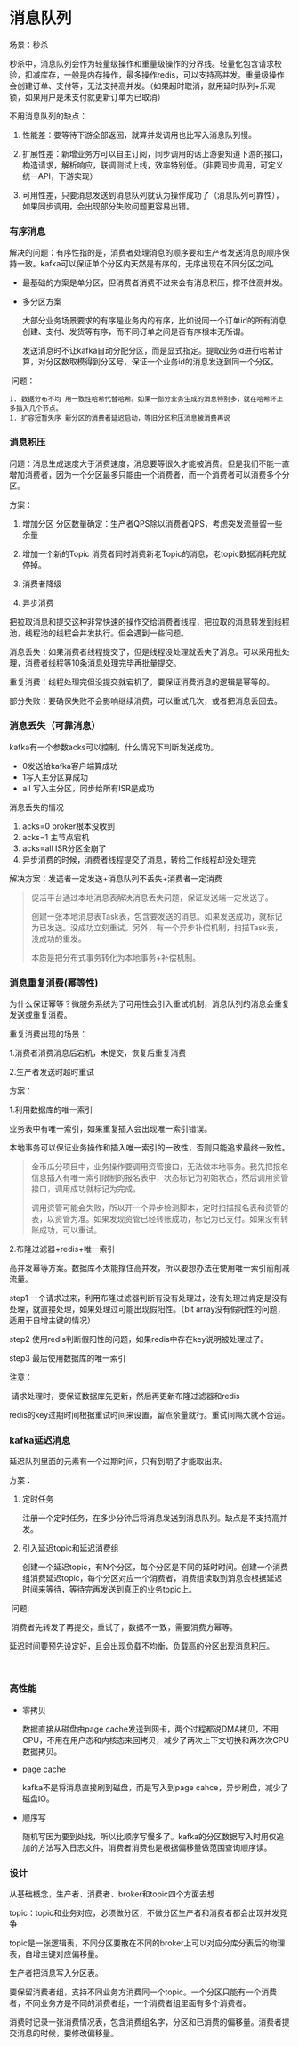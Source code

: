 # 消息队列

场景：秒杀

秒杀中，消息队列会作为轻量级操作和重量级操作的分界线。轻量化包含请求校验，扣减库存，一般是内存操作，最多操作redis，可以支持高并发。重量级操作会创建订单、支付等，无法支持高并发。（如果超时取消，就用延时队列+乐观锁，如果用户是未支付就更新订单为已取消）



不用消息队列的缺点：

1. 性能差：要等待下游全部返回，就算并发调用也比写入消息队列慢。

2. 扩展性差：新增业务方可以自主订阅，同步调用的话上游要知道下游的接口，构造请求，解析响应，联调测试上线，效率特别低。（非要同步调用，可定义统一API，下游实现） 

3. 可用性差，只要消息发送到消息队列就认为操作成功了（消息队列可靠性），如果同步调用，会出现部分失败问题更容易出错。



### 有序消息

解决的问题：有序性指的是，消费者处理消息的顺序要和生产者发送消息的顺序保持一致。kafka可以保证单个分区内天然是有序的，无序出现在不同分区之间。

* 最基础的方案是单分区，但消费者消费不过来会有消息积压，撑不住高并发。

* 多分区方案

  大部分业务场景要求的有序是业务内的有序，比如说同一个订单id的所有消息创建、支付、发货等有序，而不同订单之间是否有序根本无所谓。

  发送消息时不让kafka自动分配分区，而是显式指定。提取业务id进行哈希计算，对分区数取模得到分区号，保证一个业务id的消息发送到同一个分区。

​	问题：

	1. 数据分布不均 用一致性哈希代替哈希。如果一部分业务生成的消息特别多，就在哈希环上多插入几个节点。
	1. 扩容短暂失序 新分区的消费者延迟启动，等旧分区积压消息被消费再说

### 消息积压

问题：消息生成速度大于消费速度，消息要等很久才能被消费。但是我们不能一直增加消费者，因为一个分区最多只能由一个消费者，而一个消费者可以消费多个分区。



方案：

1. 增加分区 分区数量确定：生产者QPS除以消费者QPS，考虑突发流量留一些余量
2. 增加一个新的Topic 消费者同时消费新老Topic的消息，老topic数据消耗完就停掉。

3. 消费者降级
4. 异步消费

​	把拉取消息和提交这种非常快速的操作交给消费者线程，把拉取的消息转发到线程池，线程池的线程会并发执行。但会遇到一些问题。	

​	消息丢失：如果消费者线程提交了，但是线程没处理就丢失了消息。可以采用批处理，消费者线程等10条消息处理完毕再批量提交。

​	重复消费：线程处理完但没提交就宕机了，要保证消费消息的逻辑是幂等的。

​	部分失败：要确保失败不会影响继续消费，可以重试几次，或者把消息丢回去。

### 消息丢失（可靠消息）

kafka有一个参数acks可以控制，什么情况下判断发送成功。

* 0发送给kafka客户端算成功
* 1写入主分区算成功
* all 写入主分区，同步给所有ISR是成功



消息丢失的情况

1. acks=0 broker根本没收到
2. acks=1 主节点宕机
3. acks=all ISR分区全崩了
4. 异步消费的时候，消费者线程提交了消息，转给工作线程却没处理完



解决方案：发送者一定发送+消息队列不丢失+消费者一定消费

> 促活平台通过本地消息表解决消息丢失问题，保证发送端一定发送了。
>
> 创建一张本地消息表Task表，包含要发送的消息。如果发送成功，就标记为已发送。没成功立刻重试。另外，有一个异步补偿机制，扫描Task表，没成功的重发。
>
> 本质是把分布式事务转化为本地事务+补偿机制。

### 消息重复消费(幂等性)

为什么保证幂等？微服务系统为了可用性会引入重试机制，消息队列的消息会重复发送或重复消费。

重复消费出现的场景：

1.消费者消费消息后宕机，未提交，恢复后重复消费

2.生产者发送时超时重试



方案：

1.利用数据库的唯一索引

业务表中有唯一索引，如果重复插入会出现唯一索引错误。

本地事务可以保证业务操作和插入唯一索引的一致性，否则只能追求最终一致性。

> 金币瓜分项目中，业务操作要调用资管接口，无法做本地事务。我先把报名信息插入有唯一索引限制的报名表中，状态标记为初始状态，然后调用资管接口，调用成功就标记为完成。
>
> 调用资管可能会失败，所以开一个异步检测脚本，定时扫描报名表和资管的表，以资管为准。如果发现资管已经转账成功，标记为已支付。如果没有转账成功，可以重试。

2.布隆过滤器+redis+唯一索引

高并发幂等方案。数据库不太能撑住高并发，所以要想办法在使用唯一索引前削减流量。

step1 一个请求过来，利用布隆过滤器判断有没有处理过，没有处理过肯定是没有处理，就直接处理，如果处理过可能出现假阳性。（bit array没有假阳性的问题，适用于自增主键的情况）

step2 使用redis判断假阳性的问题，如果redis中存在key说明被处理过了。

step3 最后使用数据库的唯一索引

注意：

​	请求处理时，要保证数据库先更新，然后再更新布隆过滤器和redis

​	redis的key过期时间根据重试时间来设置，留点余量就行。重试间隔大就不合适。

### kafka延迟消息

延迟队列里面的元素有一个过期时间，只有到期了才能取出来。



方案：

1. 定时任务

   注册一个定时任务，在多少分钟后将消息发送到消息队列。缺点是不支持高并发。

2. 引入延迟topic和延迟消费组

   创建一个延迟topic，有N个分区，每个分区是不同的延时时间。创建一个消费组消费延迟topic，每个分区对应一个消费者，消费组读取到消息会根据延迟时间来等待，等待完再发送到真正的业务topic上。

​	问题:

​		消费者先转发了再提交，重试了，数据不一致，需要消费方幂等。

​		延迟时间要预先设定好，且会出现负载不均衡，负载高的分区出现消息积压。

​	

### 高性能

* 零拷贝　

  数据直接从磁盘由page cache发送到网卡，两个过程都说DMA拷贝，不用CPU，不用在用户态和内核态来回拷贝，减少了两次上下文切换和两次次CPU数据拷贝。

* page cache

  kafka不是将消息直接刷到磁盘，而是写入到page cahce，异步刷盘，减少了磁盘IO。

* 顺序写

  随机写因为要到处找，所以比顺序写慢多了。kafka的分区数据写入时用仅追加的方法写入日志文件，消费者消费也是根据偏移量做范围查询顺序读。

### 设计

从基础概念，生产者、消费者、broker和topic四个方面去想



topic：topic和业务对应，必须做分区，不做分区生产者和消费者都会出现并发竞争

topic是一张逻辑表，不同分区要散在不同的broker上可以对应分库分表后的物理表，自增主键对应偏移量。



生产者把消息写入分区表。

要保留消费者组，支持不同业务方消费同一个topic。一个分区只能有一个消费者，不同业务方是不同的消费者组，一个消费者组里面有多个消费者。

消费时记录一张消费情况表，包含消费组名字，分区和已消费的偏移量。消费者提交消息的时候，要修改偏移量。